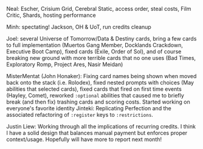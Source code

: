 Neal: Escher, Crisium Grid, Cerebral Static, access order, steal costs, Film Critic, Shards, hosting performance

Minh: spectating! Jackson, OH & UoT, run credits cleanup

Joel: several Universe of Tomorrow/Data & Destiny cards, bring a few cards to full implementation (Muertos Gang Member, Docklands Crackdown, Executive Boot Camp), fixed cards (Exile, Order of Sol), and of course breaking new ground with more terrible cards that no one uses (Bad Times, Exploratory Romp, Project Ares, Nasir Meidan)

MisterMentat (John Honaker): Fixing card names being shown when moved back onto the stack (i.e. Rolodex), fixed nested prompts with choices (May abilities that selected cards), fixed cards that fired on first time events (Hayley, Comet), reworked `:optional` abilities that caused me to briefly break (and then fix) trashing cards and scoring costs. Started working on everyone's favorite identity Jinteki: Replicating Perfection and the associated refactoring of `:register` keys to `:restrictions`.

Justin Liew: Working through all the implications of recurring credits. I think I have a solid design that balances manual payment but enforces proper context/usage. Hopefully will have more to report next month!